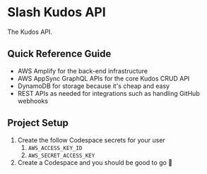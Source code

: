 # Slash Kudos API

The Kudos API.

## Quick Reference Guide

- AWS Amplify for the back-end infrastructure
- AWS AppSync GraphQL APIs for the core Kudos CRUD API
- DynamoDB for storage because it's cheap and easy
- REST APIs as needed for integrations such as handling GitHub webhooks

## Project Setup

1. Create the follow Codespace secrets for your user
   1. `AWS_ACCESS_KEY_ID`
   2. `AWS_SECRET_ACCESS_KEY`
2. Create a Codespace and you should be good to go 🚀
